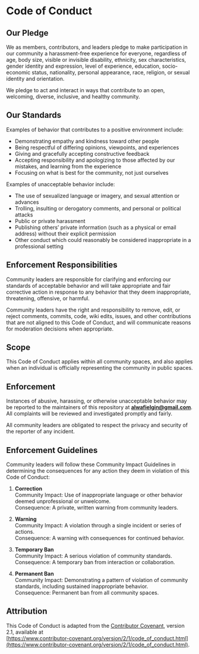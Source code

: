 # Code of Conduct

## Our Pledge
We as members, contributors, and leaders pledge to make participation in our
community a harassment-free experience for everyone, regardless of age, body
size, visible or invisible disability, ethnicity, sex characteristics, gender
identity and expression, level of experience, education, socio-economic status,
nationality, personal appearance, race, religion, or sexual identity and
orientation.

We pledge to act and interact in ways that contribute to an open, welcoming,
diverse, inclusive, and healthy community.

## Our Standards
Examples of behavior that contributes to a positive environment include:
- Demonstrating empathy and kindness toward other people
- Being respectful of differing opinions, viewpoints, and experiences
- Giving and gracefully accepting constructive feedback
- Accepting responsibility and apologizing to those affected by our mistakes,
  and learning from the experience
- Focusing on what is best for the community, not just ourselves

Examples of unacceptable behavior include:
- The use of sexualized language or imagery, and sexual attention or advances
- Trolling, insulting or derogatory comments, and personal or political attacks
- Public or private harassment
- Publishing others’ private information (such as a physical or email address)
  without their explicit permission
- Other conduct which could reasonably be considered inappropriate in a
  professional setting

## Enforcement Responsibilities
Community leaders are responsible for clarifying and enforcing our standards of
acceptable behavior and will take appropriate and fair corrective action in
response to any behavior that they deem inappropriate, threatening, offensive,
or harmful.

Community leaders have the right and responsibility to remove, edit, or reject
comments, commits, code, wiki edits, issues, and other contributions that are
not aligned to this Code of Conduct, and will communicate reasons for moderation
decisions when appropriate.

## Scope
This Code of Conduct applies within all community spaces, and also applies when
an individual is officially representing the community in public spaces.

## Enforcement
Instances of abusive, harassing, or otherwise unacceptable behavior may be
reported to the maintainers of this repository at **alwafielgin@gmail.com**.
All complaints will be reviewed and investigated promptly and fairly.

All community leaders are obligated to respect the privacy and security of the
reporter of any incident.

## Enforcement Guidelines
Community leaders will follow these Community Impact Guidelines in determining
the consequences for any action they deem in violation of this Code of Conduct:

1. **Correction**  
   Community Impact: Use of inappropriate language or other behavior deemed
   unprofessional or unwelcome.  
   Consequence: A private, written warning from community leaders.

2. **Warning**  
   Community Impact: A violation through a single incident or series of actions.  
   Consequence: A warning with consequences for continued behavior.

3. **Temporary Ban**  
   Community Impact: A serious violation of community standards.  
   Consequence: A temporary ban from interaction or collaboration.

4. **Permanent Ban**  
   Community Impact: Demonstrating a pattern of violation of community
   standards, including sustained inappropriate behavior.  
   Consequence: Permanent ban from all community spaces.

## Attribution
This Code of Conduct is adapted from the [Contributor Covenant](https://www.contributor-covenant.org),
version 2.1, available at  
[https://www.contributor-covenant.org/version/2/1/code_of_conduct.html](https://www.contributor-covenant.org/version/2/1/code_of_conduct.html).
